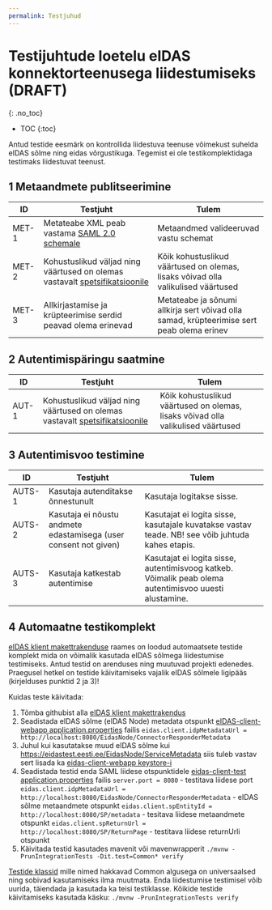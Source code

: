 ```yaml
---
permalink: Testjuhud
---
```


# Testijuhtude loetelu eIDAS konnektorteenusega liidestumiseks (DRAFT)
{: .no_toc}

- TOC
{:toc}

Antud testide eesmärk on kontrollida liidestuva teenuse võimekust suhelda eIDAS sõlme ning eidas võrgustikuga. Tegemist ei ole testikomplektidaga testimaks liidestuvat teenust.

## 1 Metaandmete publitseerimine

| ID | Testjuht | Tulem |
|----|----------|-----------|
| MET-1 | Metateabe XML peab vastama [SAML 2.0 schemale](https://docs.oasis-open.org/security/saml/v2.0/saml-schema-metadata-2.0.xsd) | Metaandmed valideeruvad vastu schemat |
| MET-2 | Kohustuslikud väljad ning väärtused on olemas vastavalt [spetsifikatsioonile](https://e-gov.github.io/eIDAS-Connector/Spetsifikatsioon#53-teenusepakkuja-metateave) | Kõik kohustuslikud väärtused on olemas, lisaks võivad olla valikulised väärtused |
| MET-3 | Allkirjastamise ja krüpteerimise serdid peavad olema erinevad | Metateabe ja sõnumi allkirja sert võivad olla samad, krüpteerimise sert peab olema erinev |


## 2 Autentimispäringu saatmine

| ID | Testjuht | Tulem |
|----|----------|-----------|
| AUT-1 | Kohustuslikud väljad ning väärtused on olemas vastavalt [spetsifikatsioonile](https://e-gov.github.io/eIDAS-Connector/Spetsifikatsioon#6-autentimisp%C3%A4ring) | Kõik kohustuslikud väärtused on olemas, lisaks võivad olla valikulised väärtused |


## 3 Autentimisvoo testimine

| ID | Testjuht | Tulem |
|----|----------|-----------|
| AUTS-1 | Kasutaja autenditakse õnnestunult | Kasutaja logitakse sisse. |
| AUTS-2 | Kasutaja ei nõustu andmete edastamisega (user consent not given) | Kasutajat ei logita sisse, kasutajale kuvatakse vastav teade. NB! see võib juhtuda kahes etapis. |
| AUTS-3 | Kasutaja katkestab autentimise | Kasutajat ei logita sisse, autentimisvoog katkeb. Võimalik peab olema autentimisvoo uuesti alustamine. |

## 4 Automaatne testikomplekt

[eIDAS klient makettrakenduse](https://github.com/e-gov/eIDAS-Client) raames on loodud automaatsete testide komplekt mida on võimalik kasutada eIDAS sõlmega liidestumise testimiseks. Antud testid on arenduses ning  muutuvad projekti edenedes. Praegusel hetkel on testide käivitamiseks vajalik eIDAS sõlmele ligipääs (kirjelduses punktid 2 ja 3)!

Kuidas teste käivitada:
1) Tõmba githubist alla [eIDAS klient makettrakendus](https://github.com/e-gov/eIDAS-Client)
2) Seadistada eIDAS sõlme (eIDAS Node) metadata otspunkt [eIDAS-client-webapp application.properties](https://github.com/e-gov/eIDAS-Client/blob/master/eidas-client-webapp/src/main/resources/application.properties)
failis
`eidas.client.idpMetadataUrl = http://localhost:8080/EidasNode/ConnectorResponderMetadata`
3) Juhul kui kasutatakse muud eIDAS sõlme kui https://eidastest.eesti.ee/EidasNode/ServiceMetadata siis tuleb vastav sert lisada ka [eidas-client-webapp keystore-i](https://github.com/e-gov/eIDAS-Client/blob/master/eidas-client-webapp/src/main/resources/samlKeystore.jks)
4) Seadistada testid enda SAML liidese otspunktidele [eidas-client-test application.properties](https://github.com/e-gov/eIDAS-Client/blob/master/eidas-client-test/src/test/resources/application-test.properties) failis
`server.port = 8080` - testitava liidese port
`eidas.client.idpMetadataUrl = http://localhost:8080/EidasNode/ConnectorResponderMetadata` - eIDAS sõlme metaandmete otspunkt
`eidas.client.spEntityId = http://localhost:8080/SP/metadata` - tesitava liidese metaandmete otspunkt
`eidas.client.spReturnUrl = http://localhost:8080/SP/ReturnPage` - testitava liidese returnUrli otspunkt
5) Käivitada testid kasutades mavenit või mavenwrapperit
`./mvnw -PrunIntegrationTests -Dit.test=Common* verify`

[Testide klassid](https://github.com/e-gov/eIDAS-Client/tree/master/eidas-client-test/src/test/java/ee/ria/eidas) mille nimed hakkavad Common algusega on universaalsed ning sobivad kasutamiseks ilma muutmata. Enda liidestumise testimisel võib uurida, täiendada ja kasutada ka teisi testiklasse. Kõikide testide käivitamiseks kasutada käsku:
`./mvnw -PrunIntegrationTests verify`
